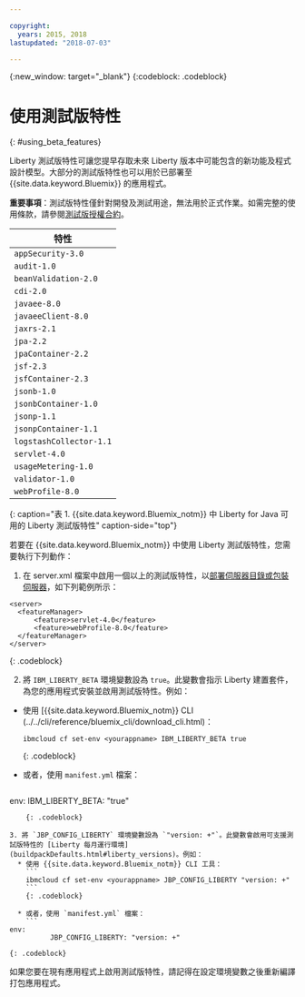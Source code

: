 ```yaml
---

copyright:
  years: 2015, 2018
lastupdated: "2018-07-03"

---
```


{:new_window: target="_blank"}
{:codeblock: .codeblock}

# 使用測試版特性
{: #using_beta_features}

Liberty 測試版特性可讓您提早存取未來 Liberty 版本中可能包含的新功能及程式設計模型。大部分的測試版特性也可以用於已部署至 {{site.data.keyword.Bluemix}} 的應用程式。

**重要事項**：測試版特性僅針對開發及測試用途，無法用於正式作業。如需完整的使用條款，請參閱[測試版授權合約](http://public.dhe.ibm.com/ibmdl/export/pub/software/websphere/wasdev/downloads/wlp/beta/lafiles/en.html)。

|特性|
| ------ |
| `appSecurity-3.0` |
| `audit-1.0` |
| `beanValidation-2.0` |
| `cdi-2.0` |
| `javaee-8.0` |
| `javaeeClient-8.0` |
| `jaxrs-2.1` |
| `jpa-2.2` |
| `jpaContainer-2.2` |
| `jsf-2.3` |
| `jsfContainer-2.3` |
| `jsonb-1.0` |
| `jsonbContainer-1.0` |
| `jsonp-1.1` |
| `jsonpContainer-1.1` |
| `logstashCollector-1.1` |
| `servlet-4.0` |
| `usageMetering-1.0` |
| `validator-1.0` |
| `webProfile-8.0` |
{: caption="表 1. {{site.data.keyword.Bluemix_notm}} 中 Liberty for Java 可用的 Liberty 測試版特性" caption-side="top"}

若要在 {{site.data.keyword.Bluemix_notm}} 中使用 Liberty 測試版特性，您需要執行下列動作：

1. 在 server.xml 檔案中啟用一個以上的測試版特性，以[部署伺服器目錄或包裝伺服器](optionsForPushing.html)，如下列範例所示：


  ```
<server>
    <featureManager>
        <feature>servlet-4.0</feature>
        <feature>webProfile-8.0</feature>
    </featureManager>
</server>
  ```
  {: .codeblock}

2.  將 `IBM_LIBERTY_BETA` 環境變數設為 `true`。此變數會指示 Liberty 建置套件，為您的應用程式安裝並啟用測試版特性。例如：
  * 使用 [{{site.data.keyword.Bluemix_notm}} CLI (../../cli/reference/bluemix_cli/download_cli.html)：
    ```
    ibmcloud cf set-env <yourappname> IBM_LIBERTY_BETA true
    ```
    {: .codeblock}

  * 或者，使用 `manifest.yml` 檔案：
    ```
env:
          IBM_LIBERTY_BETA: "true"
```
    {: .codeblock}

3. 將 `JBP_CONFIG_LIBERTY` 環境變數設為 `"version: +"`。此變數會啟用可支援測試版特性的 [Liberty 每月運行環境](buildpackDefaults.html#liberty_versions)。例如：
  * 使用 {{site.data.keyword.Bluemix_notm}} CLI 工具：
    ```
    ibmcloud cf set-env <yourappname> JBP_CONFIG_LIBERTY "version: +"
    ```
    {: .codeblock}

  * 或者，使用 `manifest.yml` 檔案：
    ```
env:
          JBP_CONFIG_LIBERTY: "version: +"
```
    {: .codeblock}

如果您要在現有應用程式上啟用測試版特性，請記得在設定環境變數之後重新編譯打包應用程式。
